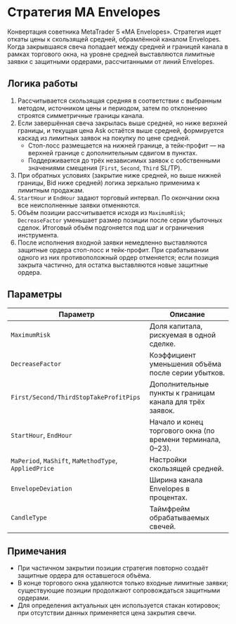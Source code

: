 # Стратегия MA Envelopes

Конвертация советника MetaTrader 5 «MA Envelopes». Стратегия ищет откаты цены к скользящей средней, обрамлённой каналом Envelopes. Когда закрывшаяся свеча попадает между средней и границей канала в рамках торгового окна, на уровне средней выставляются лимитные заявки с защитными ордерами, рассчитанными от линий Envelopes.

## Логика работы

1. Рассчитывается скользящая средняя в соответствии с выбранным методом, источником цены и периодом, затем по отклонению строятся симметричные границы канала.
2. Если завершённая свеча закрылась выше средней, но ниже верхней границы, и текущая цена Ask остаётся выше средней, формируется каскад из лимитных заявок на покупку по цене средней.
   * Стоп-лосс размещается на нижней границе, а тейк-профит — на верхней границе с дополнительным сдвигом в пунктах.
   * Поддерживается до трёх независимых заявок с собственными значениями смещения (`First`, `Second`, `Third` SL/TP).
3. При обратных условиях (закрытие ниже средней, но выше нижней границы, Bid ниже средней) логика зеркально применима к лимитным продажам.
4. `StartHour` и `EndHour` задают торговый интервал. По окончании окна все неисполненные заявки отменяются.
5. Объём позиции рассчитывается исходя из `MaximumRisk`; `DecreaseFactor` уменьшает размер позиции после серии убыточных сделок. Итоговый объём подгоняется под шаг и ограничения инструмента.
6. После исполнения входной заявки немедленно выставляются защитные ордера стоп-лосс и тейк-профит. При срабатывании одного из них противоположный ордер отменяется; если позиция закрыта частично, для остатка выставляются новые защитные ордера.

## Параметры

| Параметр | Описание |
|----------|----------|
| `MaximumRisk` | Доля капитала, рискуемая в одной сделке. |
| `DecreaseFactor` | Коэффициент уменьшения объёма после серии убытков. |
| `First/Second/ThirdStopTakeProfitPips` | Дополнительные пункты к границам канала для трёх заявок. |
| `StartHour`, `EndHour` | Начало и конец торгового окна (по времени терминала, 0–23). |
| `MaPeriod`, `MaShift`, `MaMethodType`, `AppliedPrice` | Настройки скользящей средней. |
| `EnvelopeDeviation` | Ширина канала Envelopes в процентах. |
| `CandleType` | Таймфрейм обрабатываемых свечей. |

## Примечания

* При частичном закрытии позиции стратегия повторно создаёт защитные ордера для оставшегося объёма.
* В конце торгового окна удаляются только входные лимитные заявки; существующие позиции продолжают сопровождаться защитными ордерами.
* Для определения актуальных цен используется стакан котировок; при отсутствии данных применяется цена закрытия свечи.
